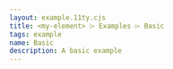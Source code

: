 ```yaml
---
layout: example.11ty.cjs
title: <my-element> ⌲ Examples ⌲ Basic
tags: example
name: Basic
description: A basic example
---
```


<iff-base-page></iff-base-page>
